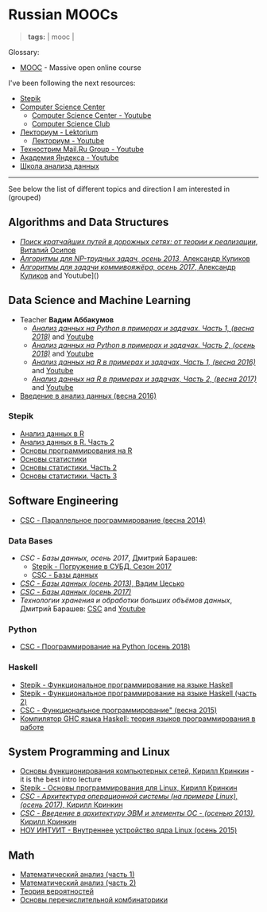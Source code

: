 # Russian MOOCs
> **tags:** | mooc |

Glossary:

- [MOOC](https://en.wikipedia.org/wiki/Massive_open_online_course) - Massive open online course

I've been following the next resources:

- [Stepik](https://stepik.org/)
- [Computer Science Center](https://compscicenter.ru/)
  - [Computer Science Center - Youtube](https://www.youtube.com/channel/UC0YHNueF-3Nh3uQT0P4YQZw)
  - [Computer Science Club](https://compsciclub.ru/)
- [Лекториум - Lektorium](https://www.lektorium.tv)
  - [Лекториум - Youtube](https://www.youtube.com/channel/UCxAGkrJYNlpC1jfnJvE_6Lw)
- [Технострим Mail.Ru Group - Youtube](https://www.youtube.com/user/TPMGTU)
- [Академия Яндекса - Youtube](https://www.youtube.com/channel/UCTUyoZMfksbNIHfWJjwr5aQ)
- [Школа анализа данных](https://yandexdataschool.ru)

---
See below the list of different topics and direction I am interested in (grouped)

## Algorithms and Data Structures

- [*Поиск кратчайших путей в дорожных сетях: от теории к реализации*, Виталий Осипов](https://www.lektorium.tv/course/29104)
- [*Алгоритмы для NP-трудных задач, осень 2013*, Александр Куликов](https://compscicenter.ru/courses/np-algorithms/2013-autumn/)
- [*Алгоритмы для задачи коммивояжёра, осень 2017*, Александр Куликов](https://compscicenter.ru/courses/tsp/2017-autumn/) and Youtube]()

## Data Science and Machine Learning

- Teacher **Вадим Аббакумов**
  - [*Анализ данных на Python в примерах и задачах. Часть 1, (весна 2018)*](https://compscicenter.ru/courses/data-mining-python/2018-spring/) and [Youtube](https://www.youtube.com/watch?v=enpPFqcIFj8&list=PLlb7e2G7aSpRb95_Wi7lZ-zA6fOjV3_l7)
  - [*Анализ данных на Python в примерах и задачах. Часть 2, (осень 2018)*](https://compscicenter.ru/courses/data-mining-python2/2018-autumn/) and [Youtube](https://www.youtube.com/watch?v=5l0e_Q0gpnc&list=PLlb7e2G7aSpT1ntsozWmWJ4kGUsUs141Y)
  - [*Анализ данных на R в примерах и задачах, Часть 1, (весна 2016)*](https://compscicenter.ru/courses/data-mining-r-problems/2016-spring/) and [Youtube](https://www.youtube.com/watch?v=8mwJ3mEjdIg&list=PLlb7e2G7aSpSSa_PlFEwnd6-3gzAa08_m) 
  - [*Анализ данных на R в примерах и задачах, Часть 2, (весна 2017)*](https://compscicenter.ru/courses/data-mining-r-problems-2/2017-spring/) and [Youtube](https://www.youtube.com/watch?v=orgXajB6z58&list=PLlb7e2G7aSpTh7pQG8ek1Uv5-zatv84vY)
- [Введение в анализ данных (весна 2016)](https://www.youtube.com/watch?v=uZ-l13XzejA&list=PLrCZzMib1e9p5F99rIOzugNgQP5KHHfK8)

### Stepik

- [Анализ данных в R](https://stepik.org/course/129)
- [Анализ данных в R. Часть 2](https://stepik.org/course/724)
- [Основы программирования на R](https://stepik.org/course/497)
- [Основы статистики](https://stepik.org/course/76)
- [Основы статистики. Часть 2](https://stepik.org/course/524)
- [Основы статистики. Часть 3](https://stepik.org/course/2152)

## Software Engineering

- [CSC - Параллельное программирование (весна 2014)](https://www.youtube.com/playlist?list=PLlb7e2G7aSpQxw8Z3o-m7cMfaufSnWnK5)

### Data Bases

- *CSC - Базы данных, осень 2017*, Дмитрий Барашев:
  - [Stepik - Погружение в СУБД. Сезон 2017](https://stepik.org/course/3203)
  - [CSC - Базы данных](https://compscicenter.ru/courses/data-bases/2017-autumn/)
- [*CSC - Базы данных (осень 2013)*, Вадим Цесько](https://www.youtube.com/playlist?list=PLlb7e2G7aSpTABCq2ifA8dac39QuxbR1K)
- [*CSC - Базы данных (осень 2017)*](https://www.youtube.com/playlist?list=PLlb7e2G7aSpRsPnjtSi2q0GXZdUXuXO46)
- *Технологии хранения и обработки больших объёмов данных*, Дмитрий Барашев: [CSC](https://compscicenter.ru/courses/big-data/2015-spring/) and [Youtube](https://www.youtube.com/playlist?list=PLlb7e2G7aSpS_tveNoxgn1Zqmg-VhD95i)

### Python

- [CSC - Программирование на Python (осень 2018)](https://www.youtube.com/playlist?list=PLlb7e2G7aSpQhNphPSpcO4daaRPeVstku)

### Haskell

- [Stepik - Функциональное программирование на языке Haskell](https://stepik.org/course/75/syllabus)
- [Stepik - Функциональное программирование на языке Haskell (часть 2)](https://stepik.org/course/693/syllabus)
- [CSC - Функциональное программирование" (весна 2015)](https://www.youtube.com/watch?v=7BPQ-gpXKt4&list=PLlb7e2G7aSpRDR44HMNqDHYgrAOPp7QLr)
- [Компилятор GHC языка Haskell: теория языков программирования в работе](https://www.youtube.com/playlist?list=PLvPsfYrGz3wtQeNnms4dKnqqguoEb5TPx)

## System Programming and Linux

- [Основы функционирования компьютерных сетей, Кирилл Кринкин](https://www.youtube.com/watch?v=BJSITWkSDQg) - it is the best intro lecture
- [Stepik - Основы программирования для Linux, Кирилл Кринкин](https://stepik.org/course/548/syllabus)
- [*CSC - Архитектура операционной системы (на примере Linux), (осень 2017)*, Кирилл Кринкин](https://www.youtube.com/watch?v=GMlTmG2KJH4&list=PLlb7e2G7aSpT4SMpYl6uVYi13k0k9CBiq)
- [*CSC - Введение в архитектуру ЭВМ и элементы ОС - (осенью 2013)*, Кирилл Кринкин](https://www.youtube.com/playlist?list=PLlb7e2G7aSpRZ9wDzXI-VYpk59acLFOIr)
- [НОУ ИНТУИТ - Внутреннее устройство ядра Linux (осень 2015)](https://www.youtube.com/playlist?list=PLDrmKwRSNx7Ja7NAt21HgNAIlTvJJ4Kso)

## Math

- [Математический анализ (часть 1)](https://stepik.org/course/716)
- [Математический анализ (часть 2)](https://stepik.org/course/711)
- [Теория вероятностей](https://stepik.org/course/3089)
- [Основы перечислительной комбинаторики](https://stepik.org/course/125)

